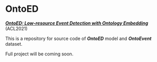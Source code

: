 # OntoED

[***OntoED: Low-resource Event Detection with Ontology Embedding***](https://aclanthology.org/2021.acl-long.220.pdf) (ACL2021)

This is a repository for source code of ***OntoED*** model and ***OntoEvent*** dataset.

Full project will be coming soon. 

